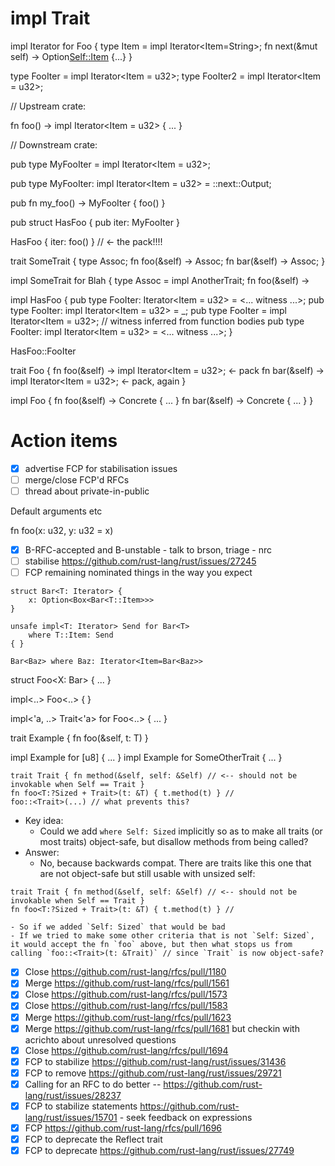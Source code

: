 # impl Trait

impl Iterator for Foo {
    type Item = impl Iterator<Item=String>;
    fn next(&mut self) -> Option<Self::Item> {...}
}

type FooIter = impl Iterator<Item = u32>;
type FooIter2 = impl Iterator<Item = u32>;

// Upstream crate: 

fn foo() -> impl Iterator<Item = u32> {
    ...
}

// Downstream crate:

pub type MyFooIter = impl Iterator<Item = u32>;

pub type MyFooIter: impl Iterator<Item = u32> = <BlahIter as Iterator>::next::Output;


pub fn my_foo() -> MyFooIter {
    foo()
}

pub struct HasFoo {
    pub iter: MyFooIter
}

HasFoo { iter: foo() } // <- the pack!!!!


trait SomeTrait {
    type Assoc;
    fn foo(&self) -> Assoc;
    fn bar(&self) -> Assoc;
}

impl SomeTrait for Blah {
    type Assoc = impl AnotherTrait;
    fn foo(&self) -> 



impl HasFoo {
    pub type FooIter: Iterator<Item = u32> = <... witness ...>;
    pub type FooIter: impl Iterator<Item = u32> = _;
    pub type FooIter = impl Iterator<Item = u32>;  // witness inferred from function bodies
    pub type FooIter: impl Iterator<Item = u32> = <... witness ...>;
}

HasFoo::FooIter

trait Foo {
    fn foo(&self) -> impl Iterator<Item = u32>; <- pack
    fn bar(&self) -> impl Iterator<Item = u32>; <- pack, again
}

impl Foo {
    fn foo(&self) -> Concrete { ... }
    fn bar(&self) -> Concrete { ... }
}

# Action items

- [x] advertise FCP for stabilisation issues
- [ ] merge/close FCP'd RFCs
- [ ] thread about private-in-public

Default arguments etc

fn foo(x: u32, y: u32 = x)




- [x] B-RFC-accepted and B-unstable - talk to brson, triage - nrc
- [ ] stabilise https://github.com/rust-lang/rust/issues/27245
- [ ] FCP remaining nominated things in the way you expect

```
struct Bar<T: Iterator> {
    x: Option<Box<Bar<T::Item>>>
}
```

```
unsafe impl<T: Iterator> Send for Bar<T>
    where T::Item: Send
{ }
```

```
Bar<Baz> where Baz: Iterator<Item=Bar<Baz>>
```


struct Foo<X: Bar> { ... }

impl<..> Foo<..> {
}

impl<'a, ..> Trait<'a> for Foo<..> { ... }

trait Example {
    fn foo<T>(&self, t: T)
}

impl Example for [u8] { ... }
impl Example for SomeOtherTrait { ... }

```
trait Trait { fn method(&self, self: &Self) // <-- should not be invokable when Self == Trait }
fn foo<T:?Sized + Trait>(t: &T) { t.method(t) } // 
foo::<Trait>(...) // what prevents this?
```

- Key idea:
    - Could we add `where Self: Sized` implicitly so as to make all traits (or most traits) object-safe, but disallow methods from being called?
- Answer: 
    - No, because backwards compat. There are traits like this one that are not object-safe but still usable with unsized self:

```
trait Trait { fn method(&self, self: &Self) // <-- should not be invokable when Self == Trait }
fn foo<T:?Sized + Trait>(t: &T) { t.method(t) } // 
```

	- So if we added `Self: Sized` that would be bad
	- If we tried to make some other criteria that is not `Self: Sized`, it would accept the fn `foo` above, but then what stops us from calling `foo::<Trait>(t: &Trait)` // since `Trait` is now object-safe?

- [x] Close https://github.com/rust-lang/rfcs/pull/1180
- [x] Merge https://github.com/rust-lang/rfcs/pull/1561
- [x] Close https://github.com/rust-lang/rfcs/pull/1573
- [x] Close https://github.com/rust-lang/rfcs/pull/1583
- [x] Merge https://github.com/rust-lang/rfcs/pull/1623
- [x] Merge https://github.com/rust-lang/rfcs/pull/1681 but checkin with acrichto about unresolved questions
- [x] Close https://github.com/rust-lang/rfcs/pull/1694
- [x] FCP to stabilize https://github.com/rust-lang/rust/issues/31436
- [x] FCP to remove https://github.com/rust-lang/rust/issues/29721
- [x] Calling for an RFC to do better -- https://github.com/rust-lang/rust/issues/28237
- [x] FCP to stabilize statements https://github.com/rust-lang/rust/issues/15701
      - seek feedback on expressions
- [x] FCP https://github.com/rust-lang/rfcs/pull/1696
- [x] FCP to deprecate the Reflect trait
- [x] FCP to deprecate https://github.com/rust-lang/rust/issues/27749
